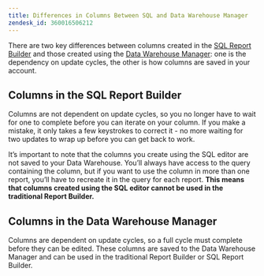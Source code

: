 ```yaml
---
title: Differences in Columns Between SQL and Data Warehouse Manager
zendesk_id: 360016506212
---
```


There are two key differences between columns created in the [SQL Report Builder](../data-analyst/dev-reports/sql-rpt-bldr.md) and those created using the [Data Warehouse Manager](../data-analyst/data-warehouse-mgr/creating-calculated-columns.md): one is the dependency on update cycles, the other is how columns are saved in your account.

## Columns in the SQL Report Builder

Columns are not dependent on update cycles, so you no longer have to wait for one to complete before you can iterate on your column. If you make a mistake, it only takes a few keystrokes to correct it - no more waiting for two updates to wrap up before you can get back to work.

It’s important to note that the columns you create using the SQL editor are not saved to your Data Warehouse. You’ll always have access to the query containing the column, but if you want to use the column in more than one report, you’ll have to recreate it in the query for each report. **This means that columns created using the SQL editor cannot be used in the traditional Report Builder.**

## Columns in the Data Warehouse Manager

Columns are dependent on update cycles, so a full cycle must complete before they can be edited. These columns are saved to the Data Warehouse Manager and can be used in the traditional Report Builder or SQL Report Builder.
